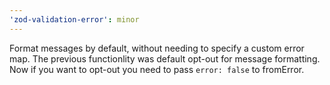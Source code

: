 ```yaml
---
'zod-validation-error': minor
---
```


Format messages by default, without needing to specify a custom error map. The previous functionlity was default opt-out for message formatting. Now if you want to opt-out you need to pass `error: false` to fromError.
